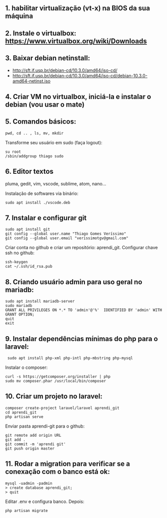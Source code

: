 ## 1.  habilitar virtualização (vt-x) na BIOS da sua máquina

## 2. Instale o virtualbox: https://www.virtualbox.org/wiki/Downloads

## 3. Baixar debian netinstall:

 - http://sft.if.usp.br/debian-cd/10.3.0/amd64/iso-cd/
 - http://sft.if.usp.br/debian-cd/10.3.0/amd64/iso-cd/debian-10.3.0-amd64-netinst.iso

## 4. Criar VM no virtualbox, iniciá-la e instalar o debian (vou usar o mate)

## 5. Comandos básicos:

    pwd, cd .. , ls, mv, mkdir

Transforme seu usuário em sudo (faça logout):

    su root
    /sbin/addgroup thiago sudo

##  6. Editor textos
pluma, gedit, vim, vscode, sublime, atom, nano...

Instalação de softwares via binário:

    sudo apt install ./vscode.deb

## 7. Instalar e configurar git

    sudo apt install git
    git config --global user.name "Thiago Gomes Veríssimo"
    git config --global user.email "verissimotgv@gmail.com"

Criar conta no github e criar um repositório: aprendi_git.
Configurar chave ssh no github:

    ssh-keygen
    cat ~/.ssh/id_rsa.pub

##  8. Criando usuário admin para uso geral no mariadb:

    sudo apt install mariadb-server
    sudo mariadb
    GRANT ALL PRIVILEGES ON *.* TO 'admin'@'%'  IDENTIFIED BY 'admin' WITH GRANT OPTION;
    quit
    exit

## 9. Instalar dependências mínimas do php para o laravel:

     sudo apt install php-xml php-intl php-mbstring php-mysql

Instalar o composer:

    curl -s https://getcomposer.org/installer | php
    sudo mv composer.phar /usr/local/bin/composer

##  10. Criar um projeto no laravel:

    composer create-project laravel/laravel aprendi_git
    cd aprendi_git
    php artisan serve

Enviar pasta aprendi-git para o github:

    git remote add origin URL 
    git add .
    git commit -m 'aprendi git'
    git push origin master

## 11. Rodar a migration para verificar se a conexação com o banco está ok:

    mysql -uadmin -padmin
    > create database aprendi_git;
    > quit

Editar .env e configura banco. Depois:

    php artisan migrate

